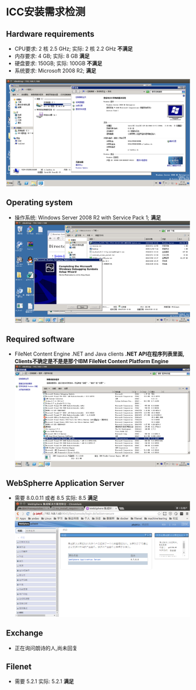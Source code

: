 # ICC安装需求检测

## Hardware requirements
* CPU要求: 2 核 2.5 GHz; 实际: 2 核 2.2 GHz **不满足**
* 内存要求: 4 GB; 实际: 8 GB **满足**
* 硬盘要求: 150GB; 实际: 100GB **不满足**
* 系统要求: Microsoft 2008 R2; **满足**

![系统需求](./requirements/01系统信息.png)

## Operating system
* 操作系统: Windows Server 2008 R2 with Service Pack 1; **满足**
![安装SP1](./requirements/05安装了SP1.png)

## Required software
* FileNet Content Engine .NET and Java clients **.NET API在程序列表里面, Clients不确定是不是是那个IBM FileNet Content Platform Engine**
![安装的程序](./requirements/安装的程序.png)

## WebSpherre Application Server
* 需要 8.0.0.11 或者 8.5 实际: 8.5 **满足**
![WAS版本](./requirements/was版本.png)

## Exchange
* 正在询问朗诗的人,尚未回复

## Filenet
* 需要 5.2.1 实际: 5.2.1 **满足**
